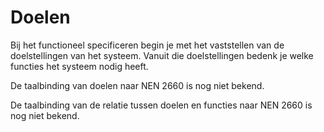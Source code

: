 # Doelen

Bij het functioneel specificeren begin je met het vaststellen van de doelstellingen van het systeem. Vanuit die doelstellingen bedenk je welke functies het systeem nodig heeft.

De taalbinding van doelen naar NEN 2660 is nog niet bekend. 

De taalbinding van de relatie tussen doelen en functies naar NEN 2660 is nog niet bekend.





